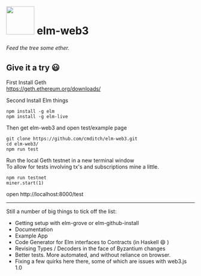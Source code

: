 # <img src="https://cdn.rawgit.com/cmditch/elm-web3/master/elm-web3-logo.svg" width="75"> elm-web3
###### Feed the tree some ether.

## Give it a try :smiley:    

First Install Geth    
https://geth.ethereum.org/downloads/

Second Install Elm things    
```
npm install -g elm
npm install -g elm-live
```
Then get elm-web3 and open test/example page   
```
git clone https://github.com/cmditch/elm-web3.git
cd elm-web3/
npm run test
```
Run the local Geth testnet in a new terminal window    
To allow for tests involving tx's and subscriptions mine a little.   
```
npm run testnet
miner.start(1)
```

open http://localhost:8000/test     


------    
Still a number of big things to tick off the list:
- Getting setup with elm-grove or elm-github-install
- Documentation
- Example App
- Code Generator for Elm interfaces to Contracts (in Haskell 😄 )
- Revising Types / Decoders in the face of Byzantium changes
- Better tests. More automated, and without reliance on browser.
- Fixing a few quirks here there, some of which are issues with web3.js 1.0
